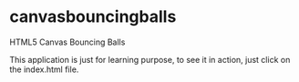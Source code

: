 # canvasbouncingballs
HTML5 Canvas Bouncing Balls

This application is just for learning purpose, to see it in action, just click on the index.html file.
